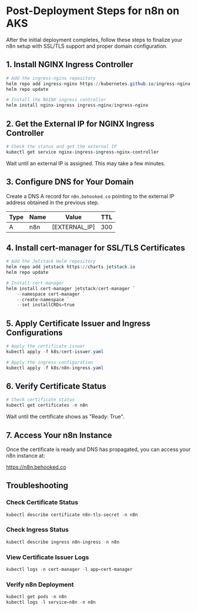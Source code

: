 # Post-Deployment Steps for n8n on AKS

After the initial deployment completes, follow these steps to finalize your n8n setup with SSL/TLS support and proper domain configuration.

## 1. Install NGINX Ingress Controller

```powershell
# Add the ingress-nginx repository
helm repo add ingress-nginx https://kubernetes.github.io/ingress-nginx
helm repo update

# Install the NGINX ingress controller
helm install nginx-ingress ingress-nginx/ingress-nginx
```

## 2. Get the External IP for NGINX Ingress Controller

```powershell
# Check the status and get the external IP
kubectl get service nginx-ingress-ingress-nginx-controller
```

Wait until an external IP is assigned. This may take a few minutes.

## 3. Configure DNS for Your Domain

Create a DNS A record for `n8n.behooked.co` pointing to the external IP address obtained in the previous step.

| Type | Name | Value | TTL |
|------|------|-------|-----|
| A | n8n | [EXTERNAL_IP] | 300 |

## 4. Install cert-manager for SSL/TLS Certificates

```powershell
# Add the Jetstack Helm repository
helm repo add jetstack https://charts.jetstack.io
helm repo update

# Install cert-manager
helm install cert-manager jetstack/cert-manager `
    --namespace cert-manager `
    --create-namespace `
    --set installCRDs=true
```

## 5. Apply Certificate Issuer and Ingress Configurations

```powershell
# Apply the certificate issuer
kubectl apply -f k8s/cert-issuer.yaml

# Apply the ingress configuration
kubectl apply -f k8s/n8n-ingress.yaml
```

## 6. Verify Certificate Status

```powershell
# Check certificate status
kubectl get certificates -n n8n
```

Wait until the certificate shows as "Ready: True".

## 7. Access Your n8n Instance

Once the certificate is ready and DNS has propagated, you can access your n8n instance at:

https://n8n.behooked.co

## Troubleshooting

### Check Certificate Status
```powershell
kubectl describe certificate n8n-tls-secret -n n8n
```

### Check Ingress Status
```powershell
kubectl describe ingress n8n-ingress -n n8n
```

### View Certificate Issuer Logs
```powershell
kubectl logs -n cert-manager -l app=cert-manager
```

### Verify n8n Deployment
```powershell
kubectl get pods -n n8n
kubectl logs -l service=n8n -n n8n
```
